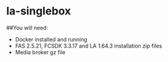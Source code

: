 # la-singlebox

##You will need:
- Docker installed and running
- FAS 2.5.21, FCSDK 3.3.17 and LA 1.64.3 installation zip files
- Media broker gz file